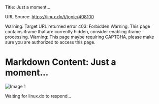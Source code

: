 Title: Just a moment...

URL Source: https://linux.do/t/topic/408100

Warning: Target URL returned error 403: Forbidden
Warning: This page contains iframe that are currently hidden, consider enabling iframe processing.
Warning: This page maybe requiring CAPTCHA, please make sure you are authorized to access this page.

Markdown Content:
Just a moment...
=============== 

![Image 1](blob:https://linux.do/c0e5b9b53a51453d3a80371c867e3d18)

Waiting for linux.do to respond...
